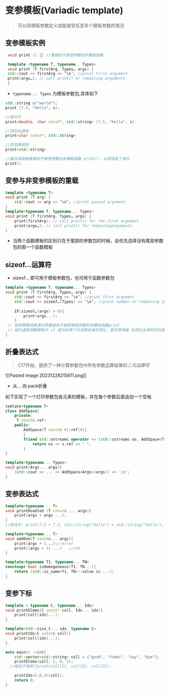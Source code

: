 # 变参模板(Variadic template)
> 可以将模板参数定义成能接受任意多个模板参数的情况


## 变参模板实例

```cpp
 void print () {} //重载的不接受参数的非模板函数

 template <typename T, typename.. Types>
 void print (T firstArg, Types… args) { 
 std::cout << firstArg << ’\n’; //print first argument 
 print(args…); // call print() or remaining arguments 
 }
```
- `typename... Types` 为模板参数包,具体如下

```cpp
std::string s("world"); 
print (7.5, "hello", s);

//等价于
print<double, char const*, std::string> (7.5, "hello", s)

//然后会调用
print<char const*, std::string>

//然后再调用
print<std::string>

//最后调用被重载的不接受参数的非模板函数 print()，从而结束了递归
print()
```


## 变参与非变参模板的重载

```cpp
template <typename T>
void print (T arg) { 
	std::cout << arg << ’\n’; //print passed argument
} 
template<typename T, typename... Types> 
void print (T firstArg, Types… args) { 
	print(firstArg); // call print() for the first argument 
	print(args…); // call print() for remainingarguments 
}
```
- 当两个函数模板的区别只在于尾部的参数包的时候，会优先选择没有尾部参数包的那一个函数模板


## sizeof...运算符

- sizeof... 即可用于模板参数包，也可用于函数参数包
```cpp
template <typename T, typename... Types>
void print (T firstArg, Types… args) { 
	std::cout << firstArg << ’\n’; //print first argument 
	std::cout << sizeof…(Types) << ’\n’; //print number of remaining types 
	
	if(sizeof…(args) > 0){
		print(args...);
	}
 // 依然需要结束递归而重载的不接受模板参数的非模板函数print
 // 因为通常函数模板中 if 语句的两个分支都会被实例化。是否使用被 实例化出来的代码是在运行期间（run-time）决定的，而是否实例化代码是在编译期间 （compile-time）决定的。因此如果在只有一个参数的时候调用 print()函数模板，虽然 args... 为空，if 语句中的 print(args...)也依然会被实例化，但此时没有定义不接受参数的 print()函数， 因此会报错
}
```


## 折叠表达式
>C17开始，提供了一种计算参数包中所有参数运算结果的*二元运算符*

![[Pasted image 20231228215611.png]]
- 从... 向 pack折叠


如下实现了一个打印参数包各元素的模板，并在每个参数后面追加一个空格
```cpp
temlate<typename T>
class AddSpace{
	private:
	 T const& ref;
	public:
		AddSpace(T const& r):ref(r){
		}
		friend std::ostream& operator << (std::ostream& os, AddSpace<T> s){
			return os << s.ref << " ";
		}
}

template<typename... Types>
void print(Args... args){
	(std::cout << ... << AddSpace<Args>(args)) << '\n';
}
```


## 变参表达式


```cpp
template<typename... T>
void printDoubled (T const& ... args){
	print(args + args ...);
}
//相当于: print(7.5 + 7.5, std::string("hello") + std::string("hello"), std::complex<float>(4,2) + std::complex<float>(4,2) );

template<typename... T>
void addOne(T const&... args){
	print(args + 1...);//error
	print((args + 1) ...)	;//ok
}

template<typename T1, typename... TN>
constexpr bool isHomogeneous(T1, TN...){
	return (std::is_same<T1, TN>::value && ...);
}
```


## 变参下标

```cpp
template < typename C, typename... Idx>
void printElems(C const* coll, Idx... idx){
	print(coll[idx]...);
}

template<std::size_t... idx, typename C>
void printIdx(C const& coll){
	print(coll[idx]...);
}

auto main() ->int{
	std::vector<std::string> coll = {"good", "times", "say", "bye"};
	printElems(coll, 2, 0, 3);
  //相当于调用了print(coll[2], coll[0], coll[3]);

	printIdx<2,0,3>(coll);
	return 0;
}
```







